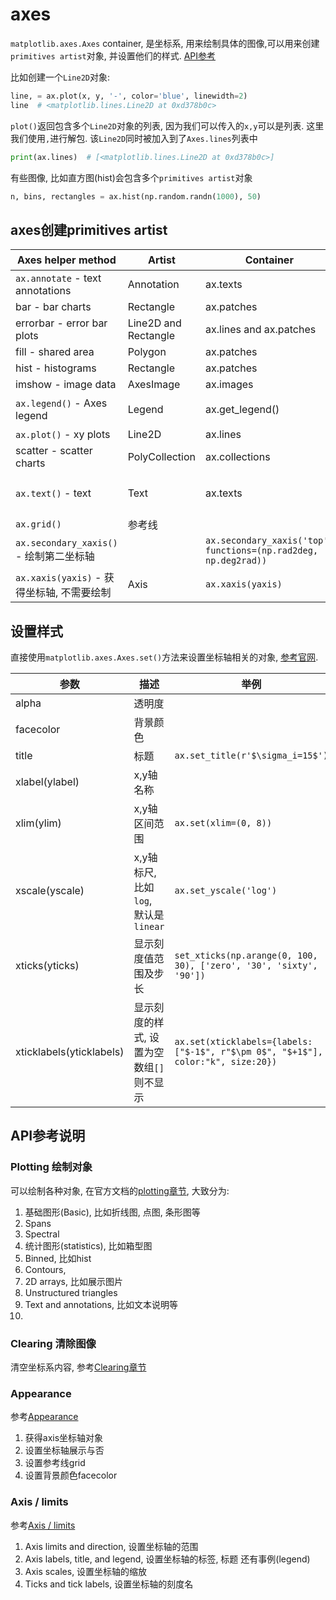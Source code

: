 # axes

`matplotlib.axes.Axes` container, 是坐标系, 用来绘制具体的图像,可以用来创建`primitives artist`对象, 并设置他们的样式. [API参考](https://matplotlib.org/stable/api/axes_api.html)

比如创建一个`Line2D`对象:
```python
line, = ax.plot(x, y, '-', color='blue', linewidth=2)
line  # <matplotlib.lines.Line2D at 0xd378b0c>
```
`plot()`返回包含多个`Line2D`对象的列表, 因为我们可以传入的`x,y`可以是列表. 这里我们使用`,`进行解包. 
该`Line2D`同时被加入到了`Axes.lines`列表中
```python
print(ax.lines)  # [<matplotlib.lines.Line2D at 0xd378b0c>]
```
有些图像, 比如直方图(hist)会包含多个`primitives artist`对象
```python
n, bins, rectangles = ax.hist(np.random.randn(1000), 50)
```

## axes创建primitives artist
Axes helper method|Artist|Container|例子
--|--|--|--
`ax.annotate` - text annotations|Annotation|ax.texts|`ax.annotate('local max', xy=(2, 1), xytext=(3, 1.5),arrowprops=dict(facecolor='black', shrink=0.05))`
bar - bar charts|Rectangle|ax.patches
errorbar - error bar plots|Line2D and Rectangle|ax.lines and ax.patches
fill - shared area|Polygon|ax.patches
hist - histograms|Rectangle|ax.patches
imshow - image data|AxesImage|ax.images
`ax.legend()` - Axes legend|Legend|ax.get_legend()|`ax.legend(("phase field", "level set", "sharp interface"),shadow=True, loc=(0.01, 0.48), handlelength=1.5, fontsize=16)`
`ax.plot()` - xy plots|Line2D|ax.lines
scatter - scatter charts|PolyCollection|ax.collections
`ax.text()` - text|Text|ax.texts|`ax.text(0, 0.1, r"$\delta$",color="black", fontsize=24,horizontalalignment="center", verticalalignment="center",bbox=dict(boxstyle="round", fc="white", ec="black", pad=0.2))`
`ax.grid()`|参考线|
`ax.secondary_xaxis()` - 绘制第二坐标轴||`ax.secondary_xaxis('top', functions=(np.rad2deg, np.deg2rad))`
`ax.xaxis(yaxis)` - 获得坐标轴, 不需要绘制|Axis|`ax.xaxis(yaxis)`|


## 设置样式
直接使用`matplotlib.axes.Axes.set()`方法来设置坐标轴相关的对象, [参考官网](https://matplotlib.org/stable/api/_as_gen/matplotlib.axes.Axes.set.html).

参数|描述|举例
--|--|--
alpha|透明度
facecolor|背景颜色
title|标题|`ax.set_title(r'$\sigma_i=15$')`
xlabel(ylabel)|x,y轴名称
xlim(ylim)|x,y轴区间范围|`ax.set(xlim=(0, 8))`
xscale(yscale)|x,y轴标尺,比如`log`, 默认是`linear`|`ax.set_yscale('log')`
xticks(yticks)|显示刻度值范围及步长|`set_xticks(np.arange(0, 100, 30), ['zero', '30', 'sixty', '90'])`
xticklabels(yticklabels)|显示刻度的样式, 设置为空数组`[]`则不显示|`ax.set(xticklabels={labels:["$-1$", r"$\pm 0$", "$+1$"], color:"k", size:20})`


## API参考说明
### Plotting 绘制对象
可以绘制各种对象, 在官方文档的[plotting章节](https://matplotlib.org/stable/api/axes_api.html#plotting), 大致分为:
1. 基础图形(Basic), 比如折线图, 点图, 条形图等
2. Spans
3. Spectral
4. 统计图形(statistics), 比如箱型图
5. Binned, 比如hist
6. Contours,
7. 2D arrays, 比如展示图片
8. Unstructured triangles
9. Text and annotations, 比如文本说明等
10. 

### Clearing 清除图像
清空坐标系内容, 参考[Clearing章节](https://matplotlib.org/stable/api/axes_api.html#clearing)


### Appearance
参考[Appearance](https://matplotlib.org/stable/api/axes_api.html#appearance)
1. 获得axis坐标轴对象
2. 设置坐标轴展示与否
3. 设置参考线grid
4. 设置背景颜色facecolor


### Axis / limits
参考[Axis / limits](https://matplotlib.org/stable/api/axes_api.html#axis-limits)

1. Axis limits and direction, 设置坐标轴的范围
2. Axis labels, title, and legend, 设置坐标轴的标签, 标题 还有事例(legend)
3. Axis scales, 设置坐标轴的缩放
4. Ticks and tick labels, 设置坐标轴的刻度名
